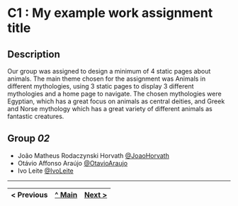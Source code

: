 # C1 : My example work assignment title

## Description
Our group was assigned to design a minimum of 4 static pages about animals. The main theme chosen for the assignment was Animals in different mythologies, using 3 static pages to display 3 different mythologies and a home page to navigate. The chosen mythologies were Egyptian, which has a great focus on animals as central deities, and Greek and Norse mythology which has a great variety of different animals as fantastic creatures.


## Group _02_



* João Matheus Rodaczynski Horvath [@JoaoHorvath](https://github.com/jrodaczy)
* Otávio Affonso Araújo [@OtavioAraujo](https://github.com/Otavio-A)
* Ivo Leite [@IvoLeite](https://github.com/LeiteIvo)



---

< Previous | [^ Main](../../../) | [Next >](c2.md)
:--- | :---: | ---: 
